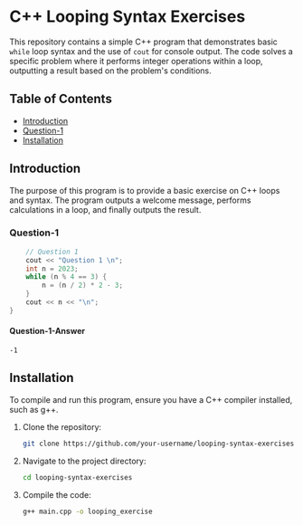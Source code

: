 
# C++ Looping Syntax Exercises

This repository contains a simple C++ program that demonstrates basic `while` loop syntax and the use of `cout` for console output. The code solves a specific problem where it performs integer operations within a loop, outputting a result based on the problem's conditions.

## Table of Contents
- [Introduction](#introduction)
- [Question-1](#Question-1)
- [Installation](#Installation)

## Introduction

The purpose of this program is to provide a basic exercise on C++ loops and syntax. 
The program outputs a welcome message, performs calculations in a loop, and finally outputs the result.


### Question-1

```cpp
    // Question 1
    cout << "Question 1 \n";
    int n = 2023;
    while (n % 4 == 3) {
        n = (n / 2) * 2 - 3;
    }
    cout << n << "\n";
}
```

#### Question-1-Answer
```
-1
```


## Installation

To compile and run this program, ensure you have a C++ compiler installed, such as g++.

1. Clone the repository:
    ```bash
    git clone https://github.com/your-username/looping-syntax-exercises.git
    ```
2. Navigate to the project directory:
    ```bash
    cd looping-syntax-exercises
    ```
3. Compile the code:
    ```bash
    g++ main.cpp -o looping_exercise
    ```



